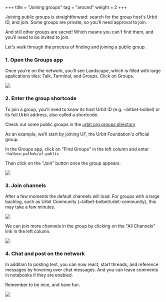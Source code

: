 +++
title = "Joining groups"
tag = "around"
weight = 2
+++

Joining public groups is straightforward: search for the group host's Urbit ID, and join. Some groups are private, so you'll need approval to join.

And still other groups are secret!  Which means you can't find them, and you'll need to be invited to join.

Let's walk through the process of finding and joining a public group.


### 1. Open the Groups app

Once you’re on the network, you’ll see Landscape, which is filled with large applications tiles: Talk, Terminal, and Groups. Click on Groups.

![](https://media.urbit.org/site/additional-guides/groups-1.png)

### 2. Enter the group shortcode

To join a group, you'll need to know its host Urbit ID (e.g. ~bitbet-bolbel) or its full Urbit address, also called a shortcode.

Check out some public groups in the [urbit.org groups directory](/ecosystem?type=groups)

As an example, we’ll start by joining UF, the Urbit Foundation's official group.

In the Groups app, click on "Find Groups" in the left column and enter `~halbex-palheb/uf-public`

Then click on the "Join" button once the group appears.

![](https://media.urbit.org/site/additional-guides/groups-2.png)


### 3. Join channels

After a few moments the default channels will load. For groups with a large backlog, such as Urbit Community (~bitbet-bolbel/urbit-community), this may take a few minutes.

![](https://media.urbit.org/site/additional-guides/groups-3.png)


We can join more channels in the group by clicking on the "All Channels" link in the left column.

![](https://media.urbit.org/site/additional-guides/groups-5.png)



### 4. Chat and post on the network

In addition to posting text, you can now react, start threads, and reference messages by hovering over chat messages.  And you can leave comments in notebooks if they are enabled.

Remember to be nice, and have fun.

![](https://media.urbit.org/site/additional-guides/groups-4.png)
